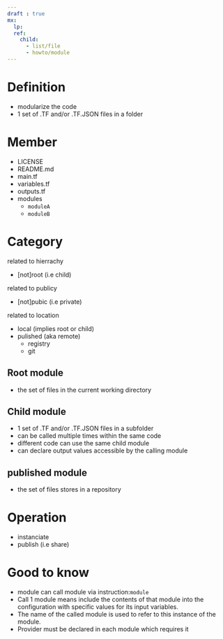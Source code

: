 ```yaml
---
draft : true
mx:  
  lp:
  ref:
    child:
      - list/file
      - howto/module
---
```


# Definition
- modularize the code
- 1 set of .TF and/or .TF.JSON files in a folder

# Member
  - LICENSE
  - README.md
  - main.tf
  - variables.tf
  - outputs.tf
  - modules
    - `moduleA`
    - `moduleB`

# Category
related to hierrachy
- [not]root (i.e child) 

related to publicy
- [not]pubic (i.e private) 

related to location
- local (implies root or child)
- pulished (aka remote)
  - registry
  - git

## Root module
- the set of files in the current working directory

## Child module
- 1 set of .TF and/or .TF.JSON files in a subfolder
- can be called multiple times within the same code
- different code can use the same child module
- can declare output values accessible by the calling module

## published module
- the set of files stores in a repository

# Operation
- instanciate
- publish (i.e share)

# Good to know
- module can call module via instruction:`module`
- Call 1 module means include the contents of that module into the configuration with specific values for its input variables. 
- The name of the called module is used to refer to this instance of the module.
- Provider must be declared in each module which requires it
